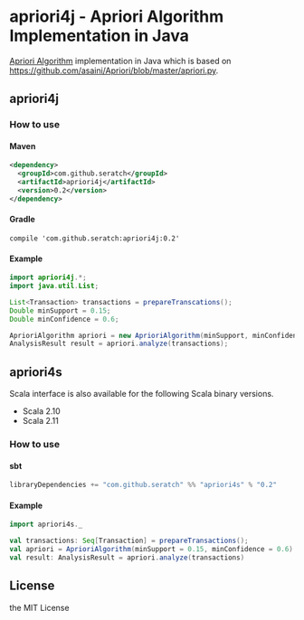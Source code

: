 # apriori4j - Apriori Algorithm Implementation in Java

[Apriori Algorithm](http://en.wikipedia.org/wiki/Apriori_algorithm) implementation in Java which is based on https://github.com/asaini/Apriori/blob/master/apriori.py.

## apriori4j

### How to use

#### Maven

```xml
<dependency>
  <groupId>com.github.seratch</groupId>
  <artifactId>apriori4j</artifactId>
  <version>0.2</version>
</dependency>
```

#### Gradle

```
compile 'com.github.seratch:apriori4j:0.2'
```

#### Example

```java
import apriori4j.*;
import java.util.List;

List<Transaction> transactions = prepareTranscations();
Double minSupport = 0.15;
Double minConfidence = 0.6;

AprioriAlgorithm apriori = new AprioriAlgorithm(minSupport, minConfidence);
AnalysisResult result = apriori.analyze(transactions);
```

## apriori4s

Scala interface is also available for the following Scala binary versions.

- Scala 2.10
- Scala 2.11

### How to use

#### sbt

```scala
libraryDependencies += "com.github.seratch" %% "apriori4s" % "0.2"
```

#### Example

```scala
import apriori4s._

val transactions: Seq[Transaction] = prepareTransactions();
val apriori = AprioriAlgorithm(minSupport = 0.15, minConfidence = 0.6)
val result: AnalysisResult = apriori.analyze(transactions)
```

## License

the MIT License
